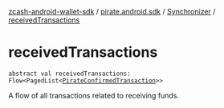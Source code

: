 [zcash-android-wallet-sdk](../../index.md) / [pirate.android.sdk](../index.md) / [Synchronizer](index.md) / [receivedTransactions](./received-transactions.md)

# receivedTransactions

`abstract val receivedTransactions: Flow<PagedList<`[`PirateConfirmedTransaction`](../../pirate.android.sdk.db.entity/-confirmed-transaction/index.md)`>>`

A flow of all transactions related to receiving funds.


